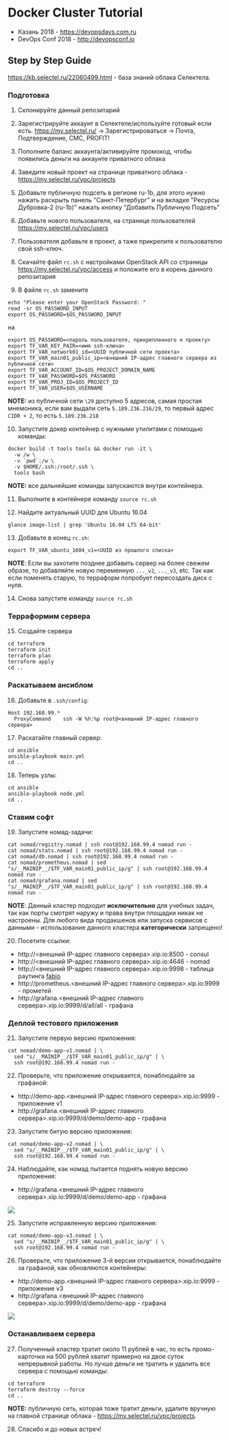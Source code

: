 # Docker Cluster Tutorial

* Казань 2018 - https://devopsdays.com.ru
* DevOps Conf 2018 - http://devopsconf.io

## Step by Step Guide

https://kb.selectel.ru/22060499.html - база знаний облака Селектела.

### Подготовка

1. Склонируйте данный репозитарий

2. Зарегистрируйте аккаунт в Селектеле/используйте готовый если есть. https://my.selectel.ru/ -> Зарегистрироваться -> Почта, Подтверждение, СМС, PROFIT!

3. Пополните баланс аккаунта/активируйте промокод, чтобы появились деньги на аккаунте приватного облака

4. Заведите новый проект на странице приватного облака - https://my.selectel.ru/vpc/projects

5. Добавьте публичную подсеть в регионе ru-1b, для этого нужно нажать раскрыть панель "Санкт-Петербург" и на вкладке "Ресурсы Дубровка-2 (ru-1b)" нажать кнопку "Добавить Публичную Подсеть"

6. Добавьте нового пользователя, на странице пользователей https://my.selectel.ru/vpc/users

7. Пользователя добавьте в проект, а таже прикрепите к пользователю свой ssh-ключ.

8. Скачайте файл `rc.sh` с настройками OpenStack API со страницы https://my.selectel.ru/vpc/access и положите его в корень данного репозитария

9. В файле `rc.sh` замените

```
echo "Please enter your OpenStack Password: "
read -sr OS_PASSWORD_INPUT
export OS_PASSWORD=$OS_PASSWORD_INPUT
```

на

```
export OS_PASSWORD=<пароль пользователя, прикрепленного к проекту>
export TF_VAR_KEY_PAIR=<имя ssh-ключа>
export TF_VAR_network01_id=<UUID публичной сети проекта>
export TF_VAR_main01_public_ip=<внешний IP-адрес главного сервера из публичной сети>
export TF_VAR_ACCOUNT_ID=$OS_PROJECT_DOMAIN_NAME
export TF_VAR_PASSWORD=$OS_PASSWORD
export TF_VAR_PROJ_ID=$OS_PROJECT_ID
export TF_VAR_USER=$OS_USERNAME
```

**NOTE:** из публичной сети `\29` доступно 5 адресов, самая простая мнемоника, если вам выдали сеть `5.189.236.216/29`, то первый адрес `CIDR + 2`, то есть `5.189.236.218`

10. Запустите докер контейнер с нужными утилитами с помощью команды:

```
docker build -t tools tools && docker run -it \
  -w /w \
  -v `pwd`:/w \
  -v $HOME/.ssh:/root/.ssh \
  tools bash
```

**NOTE:** все дальнейшие команды запускаются внутри контейнера.

11. Выполните в контейнере команду `source rc.sh`

12. Найдите актуальный UUID для Ubuntu 16.04

```
glance image-list | grep 'Ubuntu 16.04 LTS 64-bit'
```

13. Добавьте в конец `rc.sh`:

```
export TF_VAR_ubuntu_1604_v1=<UUID из прошлого списка>
```

**NOTE**: Если вы захотите позднее добавить сервер на более свежем
образе, то добавляйте новую переменную `..._v2`, `..._v3`, etc. Так как если поменять
старую, то терраформ попробует пересоздать диск с нуля.

14. Снова запустите команду `source rc.sh`

### Терраформим сервера

15. Создайте сервера

```
cd terraform
terraform init
terraform plan
terraform apply
cd ..
```

### Раскатываем ансиблом

16. Добавьте в `.ssh/config`:

```
Host 192.168.99.*
  ProxyCommand    ssh -W %h:%p root@<внешний IP-адрес главного сервера>
```

17. Раскатайте главный сервер:

```
cd ansible
ansible-playbook main.yml
cd ..
```

18. Теперь узлы:

```
cd ansible
ansible-playbook node.yml
cd ..
```

### Ставим софт

19. Запустите номад-задачи:

```
cat nomad/registry.nomad | ssh root@192.168.99.4 nomad run -
cat nomad/stats.nomad | ssh root@192.168.99.4 nomad run -
cat nomad/db.nomad | ssh root@192.168.99.4 nomad run -
cat nomad/prometheus.nomad | sed "s/__MAINIP__/$TF_VAR_main01_public_ip/g" | ssh root@192.168.99.4 nomad run -
cat nomad/grafana.nomad | sed "s/__MAINIP__/$TF_VAR_main01_public_ip/g" | ssh root@192.168.99.4 nomad run -
```

**NOTE**: Данный кластер подходит **исключительно** для учебных задач,
так как порты смотрят наружу и права внутри площадки никак не настроены.
Для любого вида продакшенов или запуска сервисов с данными - использование данного кластера **категорически** запрещено!

20. Посетите ссылки:

* http://<внешний IP-адрес главного сервера>.xip.io:8500 - consul
* http://<внешний IP-адрес главного сервера>.xip.io:4646 - nomad
* http://<внешний IP-адрес главного сервера>.xip.io:9998 - таблица раутинга <a href="https://github.com/fabiolb/fabio">fabio</a>
* http://prometheus.<внешний IP-адрес главного сервера>.xip.io:9999 - прометей
* http://grafana.<внешний IP-адрес главного сервера>.xip.io:9999/d/all/all - графана

### Деплой тестового приложения

21. Запустите первую версию приложения:

```
cat nomad/demo-app-v1.nomad | \
  sed "s/__MAINIP__/$TF_VAR_main01_public_ip/g" | \
  ssh root@192.168.99.4 nomad run -
```

22. Проверьте, что приложение открывается, понаблюдайте за графаной:

* http://demo-app.<внешний IP-адрес главного сервера>.xip.io:9999 - приложение v1
* http://grafana.<внешний IP-адрес главного сервера>.xip.io:9999/d/demo/demo-app - графана

23. Запустите битую версию приложения:

```
cat nomad/demo-app-v2.nomad | \
  sed "s/__MAINIP__/$TF_VAR_main01_public_ip/g" | \
  ssh root@192.168.99.4 nomad run -
```

24. Наблюдайте, как номад пытается поднять новую версию приложения:

* http://grafana.<внешний IP-адрес главного сервера>.xip.io:9999/d/demo/demo-app - графана

![](img/grafana1.png)

25. Запустите исправленную версию приложения:

```
cat nomad/demo-app-v3.nomad | \
  sed "s/__MAINIP__/$TF_VAR_main01_public_ip/g" | \
  ssh root@192.168.99.4 nomad run -
```

26. Проверьте, что приложение 3-й версии открывается, понаблюдайте за графаной, как обновляются контейнеры:

* http://demo-app.<внешний IP-адрес главного сервера>.xip.io:9999 - приложение v3
* http://grafana.<внешний IP-адрес главного сервера>.xip.io:9999/d/demo/demo-app - графана

![](img/grafana2.png)

### Останавливаем сервера

27. Полученный кластер тратит около 11 рублей в час, то есть промо-карточки на 500 рублей хватит примерно на двое суток непрерывной работы.
Но лучше деньги не тратить и удалить все сервера с помощью команды:

```
cd terraform
terraform destroy --force
cd ..
```

**NOTE:** публичную сеть, которая тоже тратит деньги, удалите вручную на главной странице облака - https://my.selectel.ru/vpc/projects.

28. Спасибо и до новых встреч!
